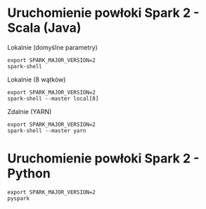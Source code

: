 
# Uruchomienie powłoki Spark 2 - Scala (Java)

Lokalnie (domyślne parametry)
~~~
export SPARK_MAJOR_VERSION=2
spark-shell
~~~

Lokalnie (8 wątków)
~~~
export SPARK_MAJOR_VERSION=2
spark-shell --master local[8]
~~~

Zdalnie (YARN)
~~~
export SPARK_MAJOR_VERSION=2
spark-shell --master yarn
~~~

# Uruchomienie powłoki Spark 2 - Python

~~~
export SPARK_MAJOR_VERSION=2
pyspark
~~~